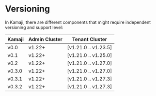 # Versioning

In Kamaji, there are different components that might require independent versioning and support level:

| Kamaji | Admin Cluster | Tenant Cluster       |
|--------|---------------|----------------------|
| v0.0   | v1.22+        | [v1.21.0 .. v1.23.5] |
| v0.1   | v1.22+        | [v1.21.0 .. v1.25.0] |
| v0.2   | v1.22+        | [v1.21.0 .. v1.27.0] |
| v0.3.0 | v1.22+        | [v1.21.0 .. v1.27.0] |
| v0.3.1 | v1.22+        | [v1.21.0 .. v1.27.3] |
| v0.3.2 | v1.22+        | [v1.21.0 .. v1.27.3] |

